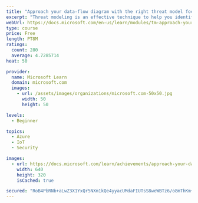 ```yaml
---
title: "Approach your data-flow diagram with the right threat model focus"
excerpt: "Threat modeling is an effective technique to help you identify threats and ways to reduce or eliminate risk. We start by deciding to focus on either what needs to be protected or who it needs protection from."
webUrl: https://docs.microsoft.com/en-us/learn/modules/tm-approach-your-data-flow-diagram-with-the-right-threat-model-focus/
type: course
price: Free
length: PT8M
ratings:
  count: 280
  average: 4.7285714
heat: 50

provider:
  name: Microsoft Learn
  domain: microsoft.com
  images:
    - url: /assets/images/organizations/microsoft.com-50x50.jpg
      width: 50
      height: 50

levels:
  - Beginner

topics:
  - Azure
  - IoT
  - Security

images:
  - url: https://docs.microsoft.com/learn/achievements/approach-your-data-flow-diagram-with-the-right-threat-model-focus-social.png
    width: 640
    height: 320
    isCached: true

secured: "RoB4PbRNb+aLwZ3X1YxQr5NXm1kQe4yyacUMdaFIUTsS8weWBTz6/o8mThKm+CrHJ/89O38/mE1vVsRdK+0JZwtnW7PqAVBYwJTmqoGIRK7aMeRr/MWnFpnzCQX6rlpzhTufnnA22NeeEtebzM16SgK9px6OY7bwHRBJ/t49S3gevbYRg3WbzXV+5s449LPB4VTpvUGlkoobcPV3/SJV17GbQ4arKxTvyil+NVRCt+t3i6GeUHMGYdX7HiOQJQle4yvpak79UGSsSA73ezzeYHxjvOqBVg6f1TNzrS+MMjp5P6hhwoVRD1Yvj11M3POJOm35a2Hk/EXkM0wGNdFBn54oRQjVa56an7ufQa0JN7ZxVzRT5OKtKi3uAxzhrdLeWi6AjjmmQBfuBaaHccVH42OeqNu3gjX8/MGDXEH+Olw=;07ss7F9Cr/o78klPvDdlCA=="
---
```



